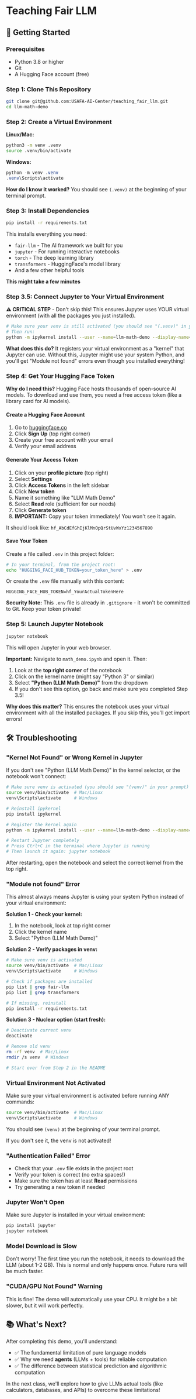 # Teaching Fair LLM

## 🚀 Getting Started

### Prerequisites
- Python 3.8 or higher
- Git
- A Hugging Face account (free)

### Step 1: Clone This Repository
```bash
git clone git@github.com:USAFA-AI-Center/teaching_fair_llm.git
cd llm-math-demo
```

### Step 2: Create a Virtual Environment

**Linux/Mac:**
```bash
python3 -m venv .venv
source .venv/bin/activate
```

**Windows:**
```powershell
python -m venv .venv
.venv\Scripts\activate
```

**How do I know it worked?** You should see `(.venv)` at the beginning of your terminal prompt.

### Step 3: Install Dependencies
```bash
pip install -r requirements.txt
```

This installs everything you need:
- `fair-llm` - The AI framework we built for you
- `jupyter` - For running interactive notebooks
- `torch` - The deep learning library
- `transformers` - HuggingFace's model library
- And a few other helpful tools

**This might take a few minutes**

### Step 3.5: Connect Jupyter to Your Virtual Environment

**⚠️ CRITICAL STEP** - Don't skip this! This ensures Jupyter uses YOUR virtual environment (with all the packages you just installed).

```bash
# Make sure your venv is still activated (you should see "(.venv)" in your prompt)
# Then run:
python -m ipykernel install --user --name=llm-math-demo --display-name="Python (LLM Math Demo)"
```

**What does this do?** It registers your virtual environment as a "kernel" that Jupyter can use. Without this, Jupyter might use your system Python, and you'll get "Module not found" errors even though you installed everything!

### Step 4: Get Your Hugging Face Token

**Why do I need this?** Hugging Face hosts thousands of open-source AI models. To download and use them, you need a free access token (like a library card for AI models).

#### Create a Hugging Face Account
1. Go to [huggingface.co](https://huggingface.co)
2. Click **Sign Up** (top right corner)
3. Create your free account with your email
4. Verify your email address

#### Generate Your Access Token
1. Click on your **profile picture** (top right)
2. Select **Settings**
3. Click **Access Tokens** in the left sidebar
4. Click **New token**
5. Name it something like "LLM Math Demo"
6. Select **Read** role (sufficient for our needs)
7. Click **Generate token**
8. **IMPORTANT:** Copy your token immediately! You won't see it again.

It should look like: `hf_AbCdEfGhIjKlMnOpQrStUvWxYz1234567890`

#### Save Your Token
Create a file called `.env` in this project folder:
```bash
# In your terminal, from the project root:
echo "HUGGING_FACE_HUB_TOKEN=your_token_here" > .env
```

Or create the `.env` file manually with this content:
```
HUGGING_FACE_HUB_TOKEN=hf_YourActualTokenHere
```

**Security Note:** This `.env` file is already in `.gitignore` - it won't be committed to Git. Keep your token private!

### Step 5: Launch Jupyter Notebook
```bash
jupyter notebook
```

This will open Jupyter in your web browser. 

**Important:** Navigate to `math_demo.ipynb` and open it. Then:

1. Look at the **top right corner** of the notebook
2. Click on the kernel name (might say "Python 3" or similar)
3. Select **"Python (LLM Math Demo)"** from the dropdown
4. If you don't see this option, go back and make sure you completed Step 3.5!

**Why does this matter?** This ensures the notebook uses your virtual environment with all the installed packages. If you skip this, you'll get import errors!

## 🛠️ Troubleshooting

### "Kernel Not Found" or Wrong Kernel in Jupyter
If you don't see "Python (LLM Math Demo)" in the kernel selector, or the notebook won't connect:

```bash
# Make sure venv is activated (you should see "(venv)" in your prompt)
source venv/bin/activate  # Mac/Linux
venv\Scripts\activate     # Windows

# Reinstall ipykernel
pip install ipykernel

# Register the kernel again
python -m ipykernel install --user --name=llm-math-demo --display-name="Python (LLM Math Demo)"

# Restart Jupyter completely
# Press Ctrl+C in the terminal where Jupyter is running
# Then launch it again: jupyter notebook
```

After restarting, open the notebook and select the correct kernel from the top right.

### "Module not found" Error
This almost always means Jupyter is using your system Python instead of your virtual environment:

**Solution 1 - Check your kernel:**
1. In the notebook, look at top right corner
2. Click the kernel name
3. Select "Python (LLM Math Demo)"

**Solution 2 - Verify packages in venv:**
```bash
# Make sure venv is activated
source venv/bin/activate  # Mac/Linux
venv\Scripts\activate     # Windows

# Check if packages are installed
pip list | grep fair-llm
pip list | grep transformers

# If missing, reinstall
pip install -r requirements.txt
```

**Solution 3 - Nuclear option (start fresh):**
```bash
# Deactivate current venv
deactivate

# Remove old venv
rm -rf venv  # Mac/Linux
rmdir /s venv  # Windows

# Start over from Step 2 in the README
```

### Virtual Environment Not Activated
Make sure your virtual environment is activated before running ANY commands:
```bash
source venv/bin/activate  # Mac/Linux
venv\Scripts\activate     # Windows
```

You should see `(venv)` at the beginning of your terminal prompt.

If you don't see it, the venv is not activated!

### "Authentication Failed" Error
- Check that your `.env` file exists in the project root
- Verify your token is correct (no extra spaces!)
- Make sure the token has at least **Read** permissions
- Try generating a new token if needed

### Jupyter Won't Open
Make sure Jupyter is installed in your virtual environment:
```bash
pip install jupyter
jupyter notebook
```

### Model Download is Slow
Don't worry! The first time you run the notebook, it needs to download the LLM (about 1-2 GB). This is normal and only happens once. Future runs will be much faster.

### "CUDA/GPU Not Found" Warning
This is fine! The demo will automatically use your CPU. It might be a bit slower, but it will work perfectly.

## 📚 What's Next?

After completing this demo, you'll understand:
- ✅ The fundamental limitation of pure language models
- ✅ Why we need **agents** (LLMs + tools) for reliable computation
- ✅ The difference between statistical prediction and algorithmic computation

In the next class, we'll explore how to give LLMs actual tools (like calculators, databases, and APIs) to overcome these limitations!

